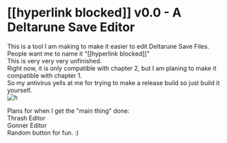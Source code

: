 # [[hyperlink blocked]] v0.0 - A Deltarune Save Editor 

This is a tool I am making to make it easier to edit Deltarune Save Files. <br>
People want me to name it "[[hyperlink blocked]]" <br>
This is very very very unfinished.<br>
Right now, it is only compatible with chapter 2, but I am planing to make it compatible with chapter 1.<br>
So my antivirus yells at me for trying to make a release build so just build it yourself.<br>
![h](https://media.discordapp.net/attachments/892459319247896606/894681604260261938/unknown.png "Even when I am not making romhacks I can not escape cutoff.")


Plans for when I get the "main thing" done:<br>
Thrash Editor<br>
Gonner Editor<br>
Random button for fun. :)
